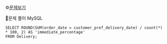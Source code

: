 ⚙[문제보기](https://school.programmers.co.kr/learn/courses/30/lessons/164670)



🔎문제 풀이
MySQL
```MySQL
SELECT ROUND(SUM(order_date = customer_pref_delivery_date) / count(*) * 100, 2) AS 'immediate_percentage'
FROM Delivery;
```
